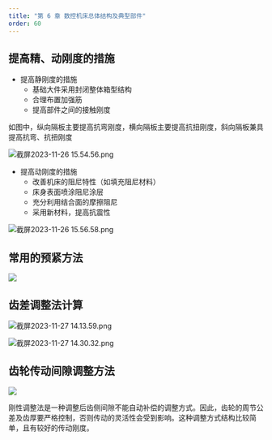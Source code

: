 ```yaml
---
title: "第 6 章 数控机床总体结构及典型部件"
order: 60
---
```


## 提高精、动刚度的措施

- 提高静刚度的措施
   - 基础大件采用封闭整体箱型结构
   - 合理布置加强筋
   - 提高部件之间的接触刚度

如图中，纵向隔板主要提高抗弯刚度，横向隔板主要提高抗扭刚度，斜向隔板兼具提高抗弯、抗扭刚度

![截屏2023-11-26 15.54.56.png](/assets/images/match/subjects/NumericalControl/D1B7e99B6C1700985300795-893ecc67-80bc-45d7-9afa-84b73cac7a2e.png)

- 提高动刚度的措施
   - 改善机床的阻尼特性（如填充阻尼材料）
   - 床身表面喷涂阻尼涂层
   - 充分利用结合面的摩擦阻尼
   - 采用新材料，提高抗震性

![截屏2023-11-26 15.56.58.png](/assets/images/match/subjects/NumericalControl/F3554Ae1c61700985422800-372faac9-228b-45bf-86d2-f39576108238.png)

## 常用的预紧方法

![](/assets/images/match/subjects/NumericalControl/dF4DdbacEf202312111748952.png)

## 齿差调整法计算

![截屏2023-11-27 14.13.59.png](/assets/images/match/subjects/NumericalControl/CEFea004Fb1701065644344-06a4bba8-a545-45a3-ab9d-f8ad40940921.png)

![截屏2023-11-27 14.30.32.png](/assets/images/match/subjects/NumericalControl/0265ad71A51701066639363-3f0db43f-d437-42e1-8e09-fe3e31ffcdd1.png)

## 齿轮传动间隙调整方法

![](/assets/images/match/subjects/NumericalControl/d48134BcDd202312111748953.png)

刚性调整法是一种调整后齿侧间隙不能自动补偿的调整方式。因此，齿轮的周节公差及齿厚要严格控制，否则传动的灵活性会受到影响。这种调整方式结构比较简单，且有较好的传动刚度。